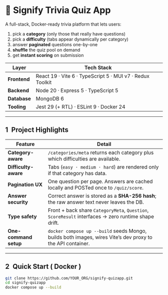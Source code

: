 # 🧠 Signify Trivia Quiz App

A full-stack, Docker-ready trivia platform that lets users:

1. pick a **category** (only those that really have questions)
2. pick a **difficulty** (tabs appear dynamically per category)
3. answer **paginated** questions one-by-one
4. **shuffle** the quiz pool on demand
5. get **instant scoring** on submission

| Layer        | Tech Stack                                                |
| ------------ | --------------------------------------------------------- |
| **Frontend** | React 19 · Vite 6 · TypeScript 5 · MUI v7 · Redux Toolkit |
| **Backend**  | Node 20 · Express 5 · TypeScript 5                        |
| **Database** | MongoDB 6                                                 |
| **Tooling**  | Jest 29 (+ RTL) · ESLint 9 · Docker 24                    |

---

## 1 Project Highlights

| Feature               | Detail                                                                                                    |
| --------------------- | --------------------------------------------------------------------------------------------------------- |
| **Category-aware**    | `/categories/meta` returns each category plus which difficulties are available.                           |
| **Difficulty-aware**  | Tabs (`easy · medium · hard`) are rendered only if that category has data.                                |
| **Pagination UX**     | One question per page. Answers are cached locally and POSTed once to `/quiz/score`.                       |
| **Answer security**   | Correct answer is stored as a **SHA-256 hash**; the raw answer text never leaves the DB.                  |
| **Type safety**       | Front + back share `CategoryMeta`, `Question`, `ScoreResult` interfaces → zero runtime shape drift.       |
| **One-command setup** | `docker compose up --build` seeds Mongo, builds both images, wires Vite’s dev proxy to the API container. |

---

## 2 Quick Start ( Docker )

```bash
git clone https://github.com/YOUR_ORG/signify-quizapp.git
cd signify-quizapp
docker compose up --build
```
